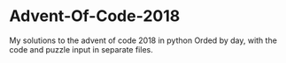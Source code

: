 # Advent-Of-Code-2018
My solutions to the advent of code 2018 in python
Orded by day, with the code and puzzle input in separate files.
